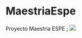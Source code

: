 # MaestriaEspe
Proyecto Maestria ESPE ;
![](https://pandao.github.io/editor.md/examples/images/4.jpg)

